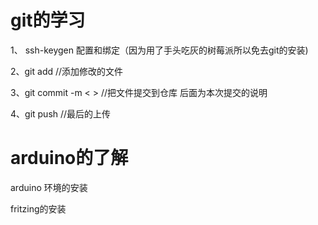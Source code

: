 # git的学习
1、 ssh-keygen 配置和绑定（因为用了手头吃灰的树莓派所以免去git的安装)	

2、git add //添加修改的文件

3、git commit -m < > //把文件提交到仓库 后面为本次提交的说明	

4、git push //最后的上传	
# arduino的了解
arduino 环境的安装	

fritzing的安装
